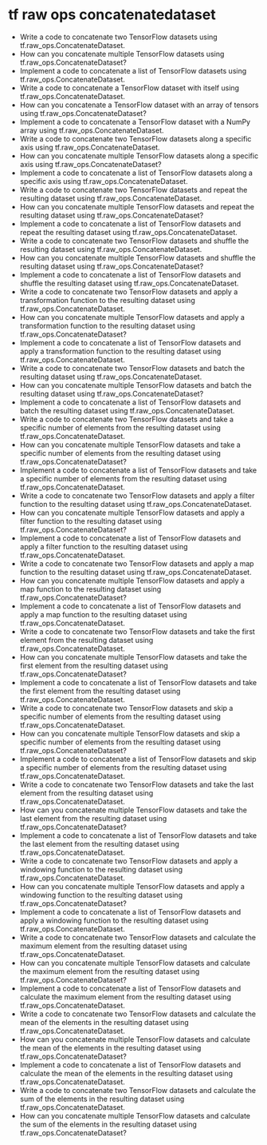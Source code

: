 # tf raw ops concatenatedataset

- Write a code to concatenate two TensorFlow datasets using tf.raw_ops.ConcatenateDataset.
- How can you concatenate multiple TensorFlow datasets using tf.raw_ops.ConcatenateDataset?
- Implement a code to concatenate a list of TensorFlow datasets using tf.raw_ops.ConcatenateDataset.
- Write a code to concatenate a TensorFlow dataset with itself using tf.raw_ops.ConcatenateDataset.
- How can you concatenate a TensorFlow dataset with an array of tensors using tf.raw_ops.ConcatenateDataset?
- Implement a code to concatenate a TensorFlow dataset with a NumPy array using tf.raw_ops.ConcatenateDataset.
- Write a code to concatenate two TensorFlow datasets along a specific axis using tf.raw_ops.ConcatenateDataset.
- How can you concatenate multiple TensorFlow datasets along a specific axis using tf.raw_ops.ConcatenateDataset?
- Implement a code to concatenate a list of TensorFlow datasets along a specific axis using tf.raw_ops.ConcatenateDataset.
- Write a code to concatenate two TensorFlow datasets and repeat the resulting dataset using tf.raw_ops.ConcatenateDataset.
- How can you concatenate multiple TensorFlow datasets and repeat the resulting dataset using tf.raw_ops.ConcatenateDataset?
- Implement a code to concatenate a list of TensorFlow datasets and repeat the resulting dataset using tf.raw_ops.ConcatenateDataset.
- Write a code to concatenate two TensorFlow datasets and shuffle the resulting dataset using tf.raw_ops.ConcatenateDataset.
- How can you concatenate multiple TensorFlow datasets and shuffle the resulting dataset using tf.raw_ops.ConcatenateDataset?
- Implement a code to concatenate a list of TensorFlow datasets and shuffle the resulting dataset using tf.raw_ops.ConcatenateDataset.
- Write a code to concatenate two TensorFlow datasets and apply a transformation function to the resulting dataset using tf.raw_ops.ConcatenateDataset.
- How can you concatenate multiple TensorFlow datasets and apply a transformation function to the resulting dataset using tf.raw_ops.ConcatenateDataset?
- Implement a code to concatenate a list of TensorFlow datasets and apply a transformation function to the resulting dataset using tf.raw_ops.ConcatenateDataset.
- Write a code to concatenate two TensorFlow datasets and batch the resulting dataset using tf.raw_ops.ConcatenateDataset.
- How can you concatenate multiple TensorFlow datasets and batch the resulting dataset using tf.raw_ops.ConcatenateDataset?
- Implement a code to concatenate a list of TensorFlow datasets and batch the resulting dataset using tf.raw_ops.ConcatenateDataset.
- Write a code to concatenate two TensorFlow datasets and take a specific number of elements from the resulting dataset using tf.raw_ops.ConcatenateDataset.
- How can you concatenate multiple TensorFlow datasets and take a specific number of elements from the resulting dataset using tf.raw_ops.ConcatenateDataset?
- Implement a code to concatenate a list of TensorFlow datasets and take a specific number of elements from the resulting dataset using tf.raw_ops.ConcatenateDataset.
- Write a code to concatenate two TensorFlow datasets and apply a filter function to the resulting dataset using tf.raw_ops.ConcatenateDataset.
- How can you concatenate multiple TensorFlow datasets and apply a filter function to the resulting dataset using tf.raw_ops.ConcatenateDataset?
- Implement a code to concatenate a list of TensorFlow datasets and apply a filter function to the resulting dataset using tf.raw_ops.ConcatenateDataset.
- Write a code to concatenate two TensorFlow datasets and apply a map function to the resulting dataset using tf.raw_ops.ConcatenateDataset.
- How can you concatenate multiple TensorFlow datasets and apply a map function to the resulting dataset using tf.raw_ops.ConcatenateDataset?
- Implement a code to concatenate a list of TensorFlow datasets and apply a map function to the resulting dataset using tf.raw_ops.ConcatenateDataset.
- Write a code to concatenate two TensorFlow datasets and take the first element from the resulting dataset using tf.raw_ops.ConcatenateDataset.
- How can you concatenate multiple TensorFlow datasets and take the first element from the resulting dataset using tf.raw_ops.ConcatenateDataset?
- Implement a code to concatenate a list of TensorFlow datasets and take the first element from the resulting dataset using tf.raw_ops.ConcatenateDataset.
- Write a code to concatenate two TensorFlow datasets and skip a specific number of elements from the resulting dataset using tf.raw_ops.ConcatenateDataset.
- How can you concatenate multiple TensorFlow datasets and skip a specific number of elements from the resulting dataset using tf.raw_ops.ConcatenateDataset?
- Implement a code to concatenate a list of TensorFlow datasets and skip a specific number of elements from the resulting dataset using tf.raw_ops.ConcatenateDataset.
- Write a code to concatenate two TensorFlow datasets and take the last element from the resulting dataset using tf.raw_ops.ConcatenateDataset.
- How can you concatenate multiple TensorFlow datasets and take the last element from the resulting dataset using tf.raw_ops.ConcatenateDataset?
- Implement a code to concatenate a list of TensorFlow datasets and take the last element from the resulting dataset using tf.raw_ops.ConcatenateDataset.
- Write a code to concatenate two TensorFlow datasets and apply a windowing function to the resulting dataset using tf.raw_ops.ConcatenateDataset.
- How can you concatenate multiple TensorFlow datasets and apply a windowing function to the resulting dataset using tf.raw_ops.ConcatenateDataset?
- Implement a code to concatenate a list of TensorFlow datasets and apply a windowing function to the resulting dataset using tf.raw_ops.ConcatenateDataset.
- Write a code to concatenate two TensorFlow datasets and calculate the maximum element from the resulting dataset using tf.raw_ops.ConcatenateDataset.
- How can you concatenate multiple TensorFlow datasets and calculate the maximum element from the resulting dataset using tf.raw_ops.ConcatenateDataset?
- Implement a code to concatenate a list of TensorFlow datasets and calculate the maximum element from the resulting dataset using tf.raw_ops.ConcatenateDataset.
- Write a code to concatenate two TensorFlow datasets and calculate the mean of the elements in the resulting dataset using tf.raw_ops.ConcatenateDataset.
- How can you concatenate multiple TensorFlow datasets and calculate the mean of the elements in the resulting dataset using tf.raw_ops.ConcatenateDataset?
- Implement a code to concatenate a list of TensorFlow datasets and calculate the mean of the elements in the resulting dataset using tf.raw_ops.ConcatenateDataset.
- Write a code to concatenate two TensorFlow datasets and calculate the sum of the elements in the resulting dataset using tf.raw_ops.ConcatenateDataset.
- How can you concatenate multiple TensorFlow datasets and calculate the sum of the elements in the resulting dataset using tf.raw_ops.ConcatenateDataset?